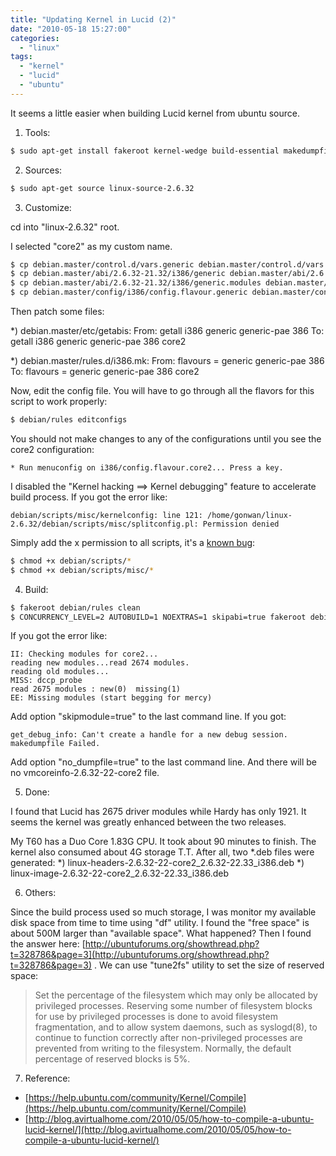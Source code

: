 ```yaml
---
title: "Updating Kernel in Lucid (2)"
date: "2010-05-18 15:27:00"
categories: 
  - "linux"
tags: 
  - "kernel"
  - "lucid"
  - "ubuntu"
---
```


It seems a little easier when building Lucid kernel from ubuntu source.

1. Tools:

```bash
$ sudo apt-get install fakeroot kernel-wedge build-essential makedumpfile kernel-package
```

2. Sources:

```bash
$ sudo apt-get source linux-source-2.6.32
```

3. Customize:

cd into "linux-2.6.32" root.

I selected "core2" as my custom name.

```bash
$ cp debian.master/control.d/vars.generic debian.master/control.d/vars.core2
$ cp debian.master/abi/2.6.32-21.32/i386/generic debian.master/abi/2.6.32-21.32/i386/core2
$ cp debian.master/abi/2.6.32-21.32/i386/generic.modules debian.master/abi/2.6.32-21.32/i386/core2.modules
$ cp debian.master/config/i386/config.flavour.generic debian.master/config/i386/config.flavour.core2
```

Then patch some files:

\*) debian.master/etc/getabis: From: getall i386 generic generic-pae 386 To: getall i386 generic generic-pae 386 core2

\*) debian.master/rules.d/i386.mk: From: flavours = generic generic-pae 386 To: flavours = generic generic-pae 386 core2

Now, edit the config file. You will have to go through all the flavors for this script to work properly:

```bash
$ debian/rules editconfigs
```

You should not make changes to any of the configurations until you see the core2 configuration:

```
* Run menuconfig on i386/config.flavour.core2... Press a key.
```

I disabled the "Kernel hacking ==> Kernel debugging" feature to accelerate build process. If you got the error like:

```
debian/scripts/misc/kernelconfig: line 121: /home/gonwan/linux-2.6.32/debian/scripts/misc/splitconfig.pl: Permission denied
```

Simply add the x permission to all scripts, it's a [known bug](https://bugs.launchpad.net/ubuntu/+source/linux/+bug/273437):

```bash
$ chmod +x debian/scripts/*
$ chmod +x debian/scripts/misc/*
```

4. Build:

```bash
$ fakeroot debian/rules clean
$ CONCURRENCY_LEVEL=2 AUTOBUILD=1 NOEXTRAS=1 skipabi=true fakeroot debian/rules binary-core2
```

If you got the error like:

```
II: Checking modules for core2...
reading new modules...read 2674 modules.
reading old modules...
MISS: dccp_probe
read 2675 modules : new(0)  missing(1)
EE: Missing modules (start begging for mercy)
```

Add option "skipmodule=true" to the last command line. If you got:

```
get_debug_info: Can't create a handle for a new debug session.
makedumpfile Failed.
```

Add option "no_dumpfile=true" to the last command line. And there will be no vmcoreinfo-2.6.32-22-core2 file.

5. Done:

I found that Lucid has 2675 driver modules while Hardy has only 1921. It seems the kernel was greatly enhanced between the two releases.

My T60 has a Duo Core 1.83G CPU. It took about 90 minutes to finish. The kernel also consumed about 4G storage T.T. After all, two \*.deb files were generated: \*) linux-headers-2.6.32-22-core2_2.6.32-22.33_i386.deb \*) linux-image-2.6.32-22-core2_2.6.32-22.33_i386.deb

6. Others:

Since the build process used so much storage, I was monitor my available disk space from time to time using "df" utility. I found the "free space" is about 500M larger than "available space". What happened? Then I found the answer here: [http://ubuntuforums.org/showthread.php?t=328786&page=3](http://ubuntuforums.org/showthread.php?t=328786&page=3) . We can use "tune2fs" utility to set the size of reserved space:

> Set the percentage of the filesystem which may only be allocated by privileged processes. Reserving some number of filesystem blocks for use by privileged processes is done to avoid filesystem fragmentation, and to allow system daemons, such as syslogd(8), to continue to function correctly after non-privileged processes are prevented from writing to the filesystem. Normally, the default percentage of reserved blocks is 5%.

7. Reference:
- [https://help.ubuntu.com/community/Kernel/Compile](https://help.ubuntu.com/community/Kernel/Compile)
- [http://blog.avirtualhome.com/2010/05/05/how-to-compile-a-ubuntu-lucid-kernel/](http://blog.avirtualhome.com/2010/05/05/how-to-compile-a-ubuntu-lucid-kernel/)
